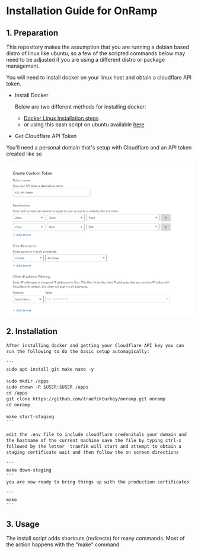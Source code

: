 # Installation Guide for OnRamp

## 1. Preparation

<p>
    This repository makes the assumption that you are running a debian based distro of linux like ubuntu, so a few of the scripted commands below may need to be adjusted if you are using a different distro or package management.
</p>

<p>
You will need to install docker on your linux host and obtain a cloudflare API token.
</p>

- Install Docker

    Below are two different methods for installing docker:
    * [Docker Linux Installation steps](https://docs.docker.com/desktop/linux/install/#generic-installation-steps)
    * or using this bash script on ubuntu available [here](https://github.com/traefikturkey/onvoy/tree/master/ubuntu/bash)

    

- Get Cloudflare API Token

<p>You'll need a personal domain that's setup with Cloudflare and an API token created like so</p>

![Cloudflare api token](/documentation/assets/cloudflare-api.png)

## 2. Installation

    After installing docker and getting your Cloudflare API key you can run the following to do the basic setup automagically:
    
    ```
    sudo apt install git make nano -y

    sudo mkdir /apps
    sudo chown -R $USER:$USER /apps
    cd /apps
    git clone https://github.com/traefikturkey/onramp.git onramp
    cd onramp

    make start-staging
    ```

    edit the .env file to include cloudflare credenitals your domain and the hostname of the current machine save the file by typing ctrl-x followed by the letter  traefik will start and attempt to obtain a staging certificate wait and then follow the on screen directions

    ```
    make down-staging
    ```
    you are now ready to bring things up with the production certificates

    ```
    make
    ```

## 3. Usage

<p>
    The install script adds shortcuts (redirects) for many commands.  Most of the action happens with the "make" command.
</p>
